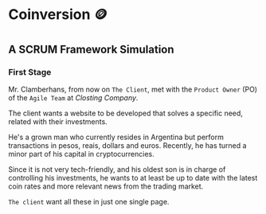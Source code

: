 # Coinversion :coin:

## A SCRUM Framework Simulation

### First Stage

Mr. Clamberhans, from now on `The Client`, met with the `Product Owner` (PO) of the `Agile Team` at *Closting Company*.

The client wants a website to be developed that solves a specific need, related with their investments.

He's a grown man who currently resides in Argentina but perform transactions in pesos, reais, dollars and euros. Recently, he has turned a minor part of his capital in cryptocurrencies.

Since it is not very tech-friendly, and his oldest son is in charge of controlling his investments, he wants to at least be up to date with the latest coin rates and more relevant news from the trading market.

`The client` want all these in just one single page.
